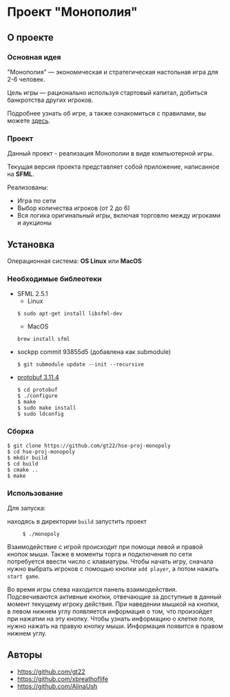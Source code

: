 # Проект "Монополия" 
## О проекте
### Основная идея
"Монополия" — экономическая и стратегическая настольная игра для 2-6 человек.

Цель игры — рационально используя стартовый капитал, добиться банкротства других игроков.

Подробнее узнать об игре, а также ознакомиться с правилами, вы можете [здесь](https://www.keft.ru/help/mnp/rules).

### Проект
Данный проект - реализация Монополии в виде компьютерной игры.

Текущая версия проекта представляет собой приложение, написанное на **SFML**. 

Реализованы: 
* Игра по сети
* Выбор количества игроков (от 2 до 6)
* Вся логика оригинальный игры, включая торговлю между игроками и аукционы

## Установка
Операционная система: **OS Linux** или **MacOS**
### Необходимые библеотеки
* SFML 2.5.1
  * Linux
  ```shell script
  $ sudo apt-get install libsfml-dev
  ```
  * MacOS
  ```shell script
  brew install sfml
  ```
* sockpp commit 93855d5 (добавлена как submodule)
  ```shell script
  $ git submodule update --init --recursive
  ```
* [protobuf 3.11.4](https://github.com/protocolbuffers/protobuf)
  ```shell script
  $ cd protobuf
  $ ./configure
  $ make
  $ sudo make install
  $ sudo ldconfig
  ```

### Сборка
```shell script
$ git clone https://github.com/gt22/hse-proj-monopoly
$ cd hse-proj-monopoly
$ mkdir build
$ cd build
$ cmake ..
$ make
```

### Использование

Для запуска: 

находясь в директории `build` запустить проект

 ```shell script
      $ ./monopoly
  ```


Взаимодействие с игрой происходит при помощи левой и правой кнопок мыши.
Также в моменты торга и подключения по сети потребуется ввести число с клавиатуры.
Чтобы начать игру, сначала нужно выбрать игроков с помощью кнопки `add player`, а потом нажать `start game`.
 
Во время игры слева находится панель взаимодействия. Подсвечиваются активные кнопки, отвечающие за доступные в данный момент текущему игроку действия.
При наведении мышкой на кнопки, в левом нижнем углу появляется информация о том, что произойдет при нажатии на эту кнопку.
Чтобы узнать информацию о клетке поля, нужно нажать на правую кнопку мыши. Информация появится в правом нижнем углу.

## Авторы
* https://github.com/gt22
* https://github.com/xbreathoflife
* https://github.com/AlinaUsh
